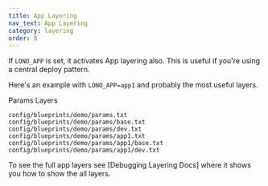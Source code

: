 ```yaml
---
title: App Layering
nav_text: App Layering
category: layering
order: 8
---
```


If `LONO_APP` is set, it activates App layering also. This is useful if you're using a central deploy pattern.

Here's an example with `LONO_APP=app1` and probably the most useful layers.

Params Layers

    config/blueprints/demo/params.txt
    config/blueprints/demo/params/base.txt
    config/blueprints/demo/params/dev.txt
    config/blueprints/demo/params/app1.txt
    config/blueprints/demo/params/app1/base.txt
    config/blueprints/demo/params/app1/dev.txt

To see the full app layers see [Debugging Layering Docs] where it shows you how to show the all layers.
